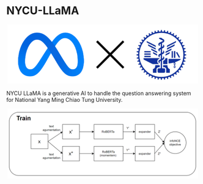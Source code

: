 # NYCU-LLaMA

<div align="center">
  <img src="./image/nyu_llama-removebg-preview.png" width="500px">
</div>

NYCU LLaMA is a generative AI to handle the question answering system for National Yang Ming Chiao Tung University.

<div align="center">
  <img src="./image/train.png" width="500px">
</div>
